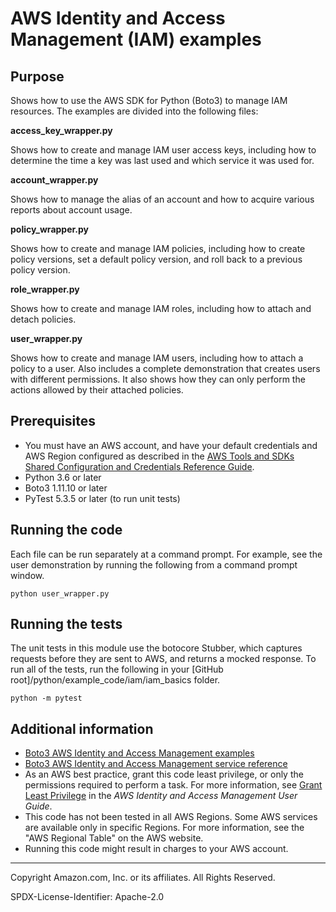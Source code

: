 # AWS Identity and Access Management (IAM) examples

## Purpose

Shows how to use the AWS SDK for Python (Boto3) to manage IAM resources.
The examples are divided into the following files:

**access_key_wrapper.py**

Shows how to create and manage IAM user access keys, including how to determine
the time a key was last used and which service it was used for.

**account_wrapper.py**

Shows how to manage the alias of an account and how to acquire various reports about
account usage.

**policy_wrapper.py**

Shows how to create and manage IAM policies, including how to create policy versions,
set a default policy version, and roll back to a previous policy version.

**role_wrapper.py**

Shows how to create and manage IAM roles, including how to attach and detach policies.

**user_wrapper.py**

Shows how to create and manage IAM users, including how to attach a policy to a user.
Also includes a complete demonstration that creates users with different permissions.
It also shows how they can only perform the actions allowed by their attached policies. 

## Prerequisites

- You must have an AWS account, and have your default credentials and AWS Region
  configured as described in the [AWS Tools and SDKs Shared Configuration and
  Credentials Reference Guide](https://docs.aws.amazon.com/credref/latest/refdocs/creds-config-files.html).
- Python 3.6 or later
- Boto3 1.11.10 or later
- PyTest 5.3.5 or later (to run unit tests)

## Running the code

Each file can be run separately at a command prompt. For example, see the user
demonstration by running the following from a command prompt window.

```
python user_wrapper.py
```  

## Running the tests

The unit tests in this module use the botocore Stubber, which captures requests before 
they are sent to AWS, and returns a mocked response. To run all of the tests, 
run the following in your [GitHub root]/python/example_code/iam/iam_basics 
folder.

```    
python -m pytest
```

## Additional information

- [Boto3 AWS Identity and Access Management examples](https://boto3.amazonaws.com/v1/documentation/api/latest/guide/iam-examples.html)
- [Boto3 AWS Identity and Access Management service reference](https://boto3.amazonaws.com/v1/documentation/api/latest/reference/services/iam.html)
- As an AWS best practice, grant this code least privilege, or only the 
  permissions required to perform a task. For more information, see 
  [Grant Least Privilege](https://docs.aws.amazon.com/IAM/latest/UserGuide/best-practices.html#grant-least-privilege) 
  in the *AWS Identity and Access Management 
  User Guide*.
- This code has not been tested in all AWS Regions. Some AWS services are 
  available only in specific Regions. For more information, see the 
  "AWS Regional Table" on the AWS website.
- Running this code might result in charges to your AWS account.

---
Copyright Amazon.com, Inc. or its affiliates. All Rights Reserved.

SPDX-License-Identifier: Apache-2.0
